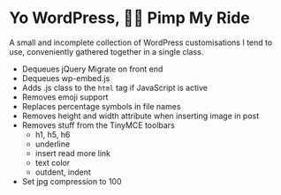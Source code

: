 # Yo WordPress, 💸🚙 Pimp My Ride
A small and incomplete collection of WordPress customisations I tend to use, conveniently gathered together in a single class.

- Dequeues jQuery Migrate on front end
- Dequeues wp-embed.js
- Adds .js class to the `html` tag if JavaScript is active
- Removes emoji support
- Replaces percentage symbols in file names
- Removes height and width attribute when inserting image in post
- Removes stuff from the TinyMCE toolbars
  - h1, h5, h6
  - underline
  - insert read more link
  - text color
  - outdent, indent
- Set jpg compression to 100
 	
